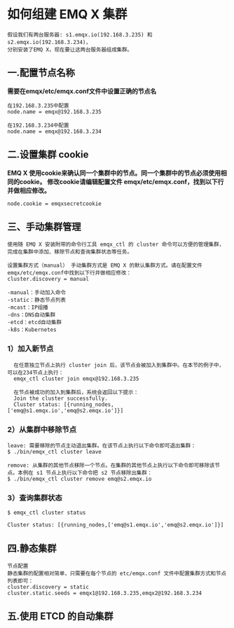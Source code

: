 # 如何组建 EMQ X 集群

    假设我们有两台服务器: s1.emqx.io(192.168.3.235) 和 s2.emqx.io(192.168.3.234)，
    分别安装了EMQ X，现在要让这两台服务器组成集群。
    
## 一.配置节点名称

**需要在emqx/etc/emqx.conf文件中设置正确的节点名**

    在192.168.3.235中配置
    node.name = emqx@192.168.3.235
    
    在192.168.3.234中配置
    node.name = emqx@192.168.3.234
## 二.设置集群 cookie
**EMQ X 使用cookie来确认同一个集群中的节点。同一个集群中的节点必须使用相同的cookie。
修改cookie请编辑配置文件 emqx/etc/emqx.conf，找到以下行并做相应修改。**

    node.cookie = emqxsecretcookie
## 三、手动集群管理
    使用随 EMQ X 安装附带的命令行工具 emqx_ctl 的 cluster 命令可以方便的管理集群，
    完成在集群中添加、移除节点和查询集群状态等任务。
    
    设置集群方式（manual） 手动集群方式是 EMQ X 的默认集群方式。请在配置文件emqx/etc/emqx.conf中找到以下行并做相应修改：
    cluster.discovery = manual
    
    -manual：手动加入命令
    -static：静态节点列表
    -mcast：IP组播
    -dns：DNS自动集群
    -etcd：etcd自动集群
    -k8s：Kubernetes
### 1）加入新节点
      在任意独立节点上执行 cluster join 后，该节点会被加入到集群中。在本节的例子中，可以在234节点上执行：
      emqx_ctl cluster join emqx@192.168.3.235
      
      在节点被成功的加入到集群后，系统会返回以下提示：
      Join the cluster successfully.
      Cluster status: [{running_nodes,['emq@s1.emqx.io','emq@s2.emqx.io']}]
### 2）从集群中移除节点
    leave: 需要移除的节点主动退出集群。在该节点上执行以下命令即可退出集群：
    $ ./bin/emqx_ctl cluster leave
   
    remove: 从集群的其他节点移除一个节点。在集群的其他节点上执行以下命令即可移除该节点。本例在 s1 节点上执行以下命令把 s2 节点移除出集群：
    $ ./bin/emqx_ctl cluster remove emq@s2.emqx.io
### 3）查询集群状态
    $ emqx_ctl cluster status
    
    Cluster status: [{running_nodes,['emq@s1.emqx.io','emq@s2.emqx.io']}]
## 四.静态集群
    节点配置
    静态集群的配置相对简单，只需要在每个节点的 etc/emqx.conf 文件中配置集群方式和节点列表即可：
    cluster.discovery = static
    cluster.static.seeds = emqx1@192.168.3.235,emqx2@192.168.3.234
## 五.使用 ETCD 的自动集群